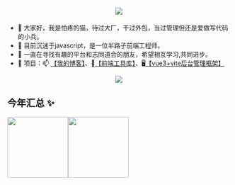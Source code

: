 <h1 align="center"> <a href="https://www.taojian.icu"> <img src="https://readme-typing-svg.herokuapp.com/?lines=console.log(%22Hello%2C%20World!%22);岁月易虚，寸阴当惜。&center=true&size=27"> </a> </h1>

- 👋 大家好，我是怕疼的猫，待过大厂，干过外包，当过管理但还是爱做写代码的小兵。
- 🌱 目前沉迷于javascript，是一位半路子前端工程师。
- 💞️ 一直在寻找有趣的平台和志同道合的朋友，希望相互学习,共同进步。
- 📖 项目：📫 [【我的博客】](https://www.taojian.icu)、🧰[【前端工具库】](https://webtj.github.io/missyt-utils/)、🖥️[【vue3+vite后台管理框架】](https://github.com/webtj/vite-vue3-admin)

<div align="center"> <img src="https://activity-graph.herokuapp.com/graph?username=webtj&theme=github" /> </div>

## 今年汇总 ✨
<img align="" height="137px" src="https://github-readme-stats.vercel.app/api?username=webtj&hide_title=true&hide_border=true&show_icons=true&include_all_commits=true&line_height=21&bg_color=0,EC6C6C,FFD479,FFFC79,73FA79&theme=graywhite&locale=cn" /><img align="" height="137px" src="https://github-readme-stats.vercel.app/api/top-langs/?username=webtj&hide_title=true&hide_border=true&layout=compact&bg_color=0,73FA79,73FDFF,D783FF&theme=graywhite&locale=cn" />
